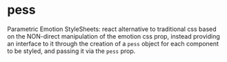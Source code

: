 # pess
Parametric Emotion StyleSheets: react alternative to traditional css based on the NON-direct manipulation of the emotion css prop, instead providing an interface to it through the creation of a `pess` object for each component to be styled, and passing it via the `pess` prop.
